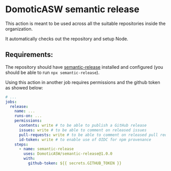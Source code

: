 # DomoticASW semantic release

This action is meant to be used across all the suitable repositories inside the organization.

It automatically checks out the repository and setup Node.

## Requirements:
The repository should have [semantic-release](https://www.npmjs.com/package/semantic-release) installed and configured (you should be able to run `npx semantic-release`).

Using this action in another job requires permissions and the github token as showed below:

```yaml
# ...
jobs:
  release:
    name: ...
    runs-on: ...
    permissions:
      contents: write # to be able to publish a GitHub release
      issues: write # to be able to comment on released issues
      pull-requests: write # to be able to comment on released pull requests
      id-token: write # to enable use of OIDC for npm provenance
    steps:
      - name: semantic-release
        uses: DomoticASW/semantic-release@1.0.0
        with:
          github-token: ${{ secrets.GITHUB_TOKEN }}
```
